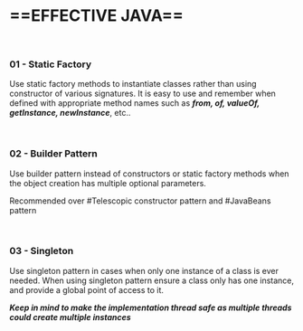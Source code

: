 
# ==EFFECTIVE JAVA==

&emsp;
### 01 - Static Factory

Use static factory methods to instantiate classes rather than using constructor of various signatures. It is easy to use and remember when defined with appropriate method names such as ***from, of, valueOf, getInstance, newInstance***, etc..

&emsp;
### 02 - Builder Pattern

Use builder pattern instead of constructors or static factory methods when the object creation has multiple optional parameters.

Recommended over #Telescopic constructor pattern and #JavaBeans pattern

&emsp;
### 03 - Singleton

Use singleton pattern in cases when only one instance of a class is ever needed. When using singleton pattern ensure a class only has one instance, and provide a global point of access to it.

***Keep in mind to make the implementation thread safe as multiple threads could create multiple instances***